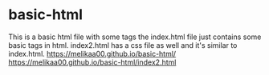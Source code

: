 # basic-html
This is a basic html file with some tags
the index.html file just contains some basic tags in html.
index2.html has a css file as well and it's similar to index.html.
https://melikaa00.github.io/basic-html/                   
https://melikaa00.github.io/basic-html/index2.html
